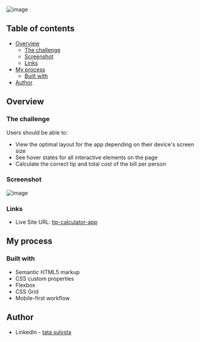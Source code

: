 
![image](https://user-images.githubusercontent.com/87609169/174636209-20031297-0fb4-448f-85c0-d3cb4bfc8d25.png)
## Table of contents
- [Overview](#overview)
  - [The challenge](#the-challenge)
  - [Screenshot](#screenshot)
  - [Links](#links)
- [My process](#my-process)
  - [Built with](#built-with)
- [Author](#author)


## Overview

### The challenge

Users should be able to:

- View the optimal layout for the app depending on their device's screen size
- See hover states for all interactive elements on the page
- Calculate the correct tip and total cost of the bill per person

### Screenshot
![image](https://user-images.githubusercontent.com/87609169/174636615-18f4aa60-a758-4472-bcd7-d52f29927a8f.png)


### Links
- Live Site URL: [tip-calculator-app](https://tip-calculator-app-tata.netlify.app/)

## My process

### Built with

- Semantic HTML5 markup
- CSS custom properties
- Flexbox
- CSS Grid
- Mobile-first workflow

## Author
- LinkedIn - [tata sulysta](https://www.linkedin.com/in/tata-sulysta-1815821a2/)
